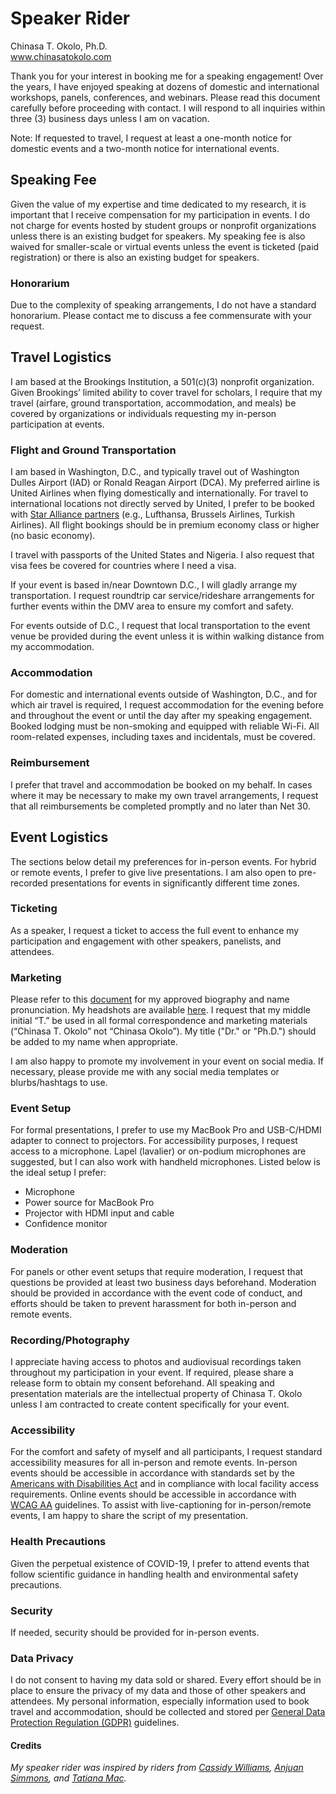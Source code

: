 # Speaker Rider 
Chinasa T. Okolo, Ph.D. \
www.chinasatokolo.com

Thank you for your interest in booking me for a speaking engagement! Over the years, I have enjoyed speaking at dozens of domestic and international workshops, panels, conferences, and webinars. Please read this document carefully before proceeding with contact. I will respond to all inquiries within three (3) business days unless I am on vacation.

Note: If requested to travel, I request at least a one-month notice for domestic events and a two-month notice for international events. 

## Speaking Fee
Given the value of my expertise and time dedicated to my research, it is important that I receive compensation for my participation in events. I do not charge for events hosted by student groups or nonprofit organizations unless there is an existing budget for speakers. My speaking fee is also waived for smaller-scale or virtual events unless the event is ticketed (paid registration) or there is also an existing budget for speakers.

### Honorarium
Due to the complexity of speaking arrangements, I do not have a standard honorarium. Please contact me to discuss a fee commensurate with your request.

## Travel Logistics
I am based at the Brookings Institution, a  501(c)(3) nonprofit organization. Given Brookings’ limited ability to cover travel for scholars, I require that my travel (airfare, ground transportation, accommodation, and meals) be covered by organizations or individuals requesting my in-person participation at events.

### Flight and Ground Transportation
I am based in Washington, D.C., and typically travel out of Washington Dulles Airport (IAD) or Ronald Reagan Airport (DCA). My preferred airline is United Airlines when flying domestically and internationally. For travel to international locations not directly served by United, I prefer to be booked with [Star Alliance partners](https://www.staralliance.com/en/members) (e.g., Lufthansa, Brussels Airlines, Turkish Airlines). All flight bookings should be in premium economy class or higher (no basic economy).

I travel with passports of the United States and Nigeria. I also request that visa fees be covered for countries where I need a visa.

If your event is based in/near Downtown D.C., I will gladly arrange my transportation. I request roundtrip car service/rideshare arrangements for further events within the DMV area to ensure my comfort and safety.

For events outside of D.C., I request that local transportation to the event venue be provided during the event unless it is within walking distance from my accommodation.

### Accommodation
For domestic and international events outside of Washington, D.C., and for which air travel is required, I request accommodation for the evening before and throughout the event or until the day after my speaking engagement.
Booked lodging must be non-smoking and equipped with reliable Wi-Fi. All room-related expenses, including taxes and incidentals, must be covered.

### Reimbursement
I prefer that travel and accommodation be booked on my behalf. In cases where it may be necessary to make my own travel arrangements, I request that all reimbursements be completed promptly and no later than Net 30.

## Event Logistics
The sections below detail my preferences for in-person events. For hybrid or remote events, I prefer to give live presentations. I am also open to pre-recorded presentations for events in significantly different time zones.

### Ticketing
As a speaker, I request a ticket to access the full event to enhance my participation and engagement with other speakers, panelists, and attendees.

### Marketing
Please refer to this [document](https://github.com/chinasaokolo/MediaKit/blob/main/biography-details.md) for my approved biography and name pronunciation. My headshots are available [here](https://github.com/chinasaokolo/MediaKit/tree/main/images/headshots). I request that my middle initial “T.” be used in all formal correspondence and marketing materials (“Chinasa T. Okolo” not “Chinasa Okolo”). My title ("Dr." or "Ph.D.") should be added to my name when appropriate.

I am also happy to promote my involvement in your event on social media. If necessary, please provide me with any social media templates or blurbs/hashtags to use. 

### Event Setup
For formal presentations, I prefer to use my MacBook Pro and USB-C/HDMI adapter to connect to projectors. For accessibility purposes, I request access to a microphone. Lapel (lavalier) or on-podium microphones are suggested, but I can also work with handheld microphones. Listed below is the ideal setup I prefer:
* Microphone
* Power source for MacBook Pro
* Projector with HDMI input and cable
* Confidence monitor

### Moderation
For panels or other event setups that require moderation, I request that questions be provided at least two business days beforehand. Moderation should be provided in accordance with the event code of conduct, and efforts should be taken to prevent harassment for both in-person and remote events.

### Recording/Photography
I appreciate having access to photos and audiovisual recordings taken throughout my participation in your event. If required, please share a release form to obtain my consent beforehand. All speaking and presentation materials are the intellectual property of Chinasa T. Okolo unless I am contracted to create content specifically for your event.

### Accessibility
For the comfort and safety of myself and all participants, I request standard accessibility measures for all in-person and remote events. In-person events should be accessible in accordance with standards set by the [Americans with Disabilities Act](https://www.access-board.gov/ada/#ada-221) and in compliance with local facility access requirements. Online events should be accessible in accordance with [WCAG AA](https://www.w3.org/WAI/WCAG2AA-Conformance) guidelines. To assist with live-captioning for in-person/remote events, I am happy to share the script of my presentation.

### Health Precautions
Given the perpetual existence of COVID-19, I prefer to attend events that follow scientific guidance in handling health and environmental safety precautions.

### Security
If needed, security should be provided for in-person events. 

### Data Privacy
I do not consent to having my data sold or shared. Every effort should be in place to ensure the privacy of my data and those of other speakers and attendees. My personal information, especially information used to book travel and accommodation, should be collected and stored per [General Data Protection Regulation (GDPR)](https://gdpr.eu) guidelines. 


#### Credits

_My speaker rider was inspired by riders from [Cassidy Williams](https://github.com/cassidoo/talks/blob/main/speaker-rider.md), [Anjuan Simmons](https://anjuansimmons.com/booking/), and [Tatiana Mac](https://gist.github.com/tatianamac/493ca668ee7f7c07a5b282f6d9132552)._
